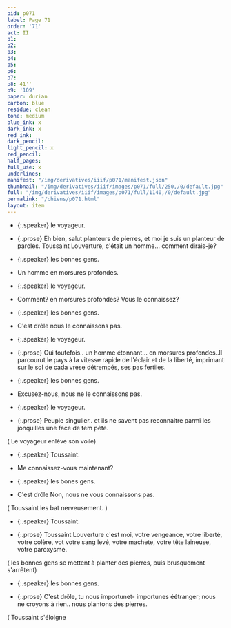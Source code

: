 ```yaml
---
pid: p071
label: Page 71
order: '71'
act: II
p1: 
p2: 
p3: 
p4: 
p5: 
p6: 
p7: 
p8: 41''
p9: '109'
paper: durian
carbon: blue
residue: clean
tone: medium
blue_ink: x
dark_ink: x
red_ink: 
dark_pencil: 
light_pencil: x
red_pencil: 
half_pages: 
full_use: x
underlines: 
manifest: "/img/derivatives/iiif/p071/manifest.json"
thumbnail: "/img/derivatives/iiif/images/p071/full/250,/0/default.jpg"
full: "/img/derivatives/iiif/images/p071/full/1140,/0/default.jpg"
permalink: "/chiens/p071.html"
layout: item
---
```




- {:.speaker} le voyageur.

- {:.prose} Eh bien, salut planteurs de pierres, et moi je suis un planteur de paroles. Toussaint Louverture, c'était un homme... comment dirais-je?


- {:.speaker} les bonnes gens.

- Un homme en morsures profondes.


- {:.speaker} le voyageur.

- Comment? en morsures profondes? Vous le connaissez?


- {:.speaker} les bonnes gens.

- <span class="delete">C'est drôle </span>nous le connaissons pas.


- {:.speaker} le voyageur.

- {:.prose} Oui toutefois.. un homme étonnant... en morsure<span class="add #u_m inline">s</span> profondes..Il parcourut le pays à la vitesse rapide de l'éclair et de la liberté, imprimant sur le sol de cada vres<span class="delete">e</span> détrempés, ses pas fertiles.


- {:.speaker} les bonnes gens.

- Excusez-nous, nous ne le connaissons pas.


- {:.speaker} le voyageur.

- {:.prose} Peuple <span class="add #u_m above">singulier</span>.. et ils ne savent pas reconnaitre parmi les jonquilles une face de tem pête.


( Le voyageur enlève son voile)



- {:.speaker} Toussaint.

- Me connaissez-vous maintenant<span class="add  ">?</span>


- {:.speaker} les bones gens.

- <span class="delete">C'est drôle </span><span class="add light-pencil above">Non</span><span class="add #u_m inline">,</span> nous ne vous connaissons pas.


( Toussaint les bat nerveusement. )



- {:.speaker} Toussaint.

- {:.prose} Toussaint Louverture c'est moi, votre vengeance, votre liberté, votre colère, <span class="delete">vot</span> votre sang levé, votre machete, votre tête laineuse, votre paroxysme.


( les bonnes gens se mettent à planter des pierres, puis brusquement s'arrêtent<span class="add #u_m inline">)</span>



- {:.speaker} les bonnes gens.

- {:.prose} <span class="delete">C'est drôle, </span>tu nous <span class="delete">importunet-</span> importunes éétranger; nous ne croyons à rien.. nous plantons des pierres.


<span class="delete">( Toussaint s'éloigne</span>




